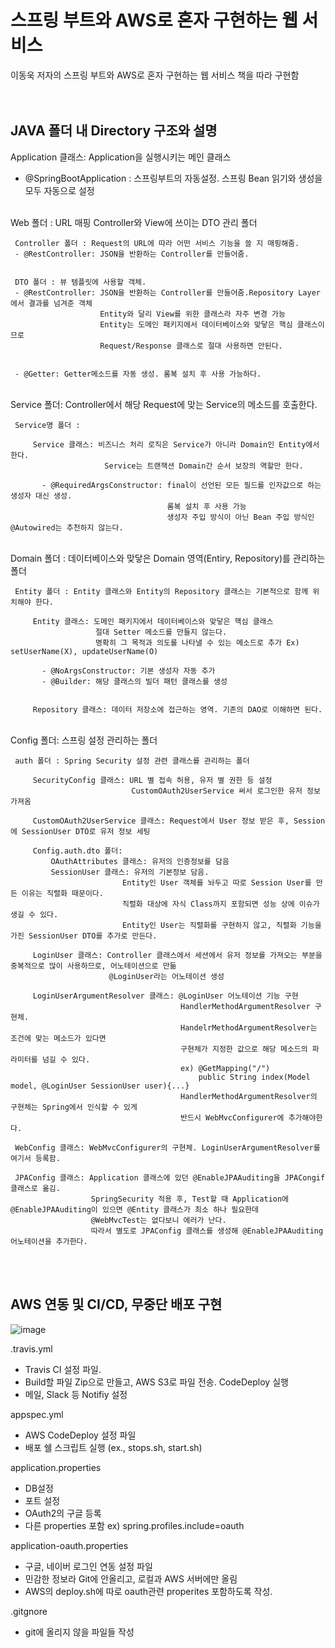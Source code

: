 # 스프링 부트와 AWS로 혼자 구현하는 웹 서비스

이동욱 저자의 스프링 부트와 AWS로 혼자 구현하는 웹 서비스 책을 따라 구현함   
<br>
<br>
## JAVA 폴더 내 Directory 구조와 설명

Application 클래스: Application을 실행시키는 메인 클래스
- @SpringBootApplication : 스프링부트의 자동설정. 스프링 Bean 읽기와 생성을 모두 자동으로 설정  
</br>
Web 폴더 : URL 매핑 Controller와 View에 쓰이는 DTO 관리 폴더

     Controller 폴더 : Request의 URL에 따라 어떤 서비스 기능을 쓸 지 매핑해줌. 
     - @RestController: JSON을 반환하는 Controller를 만들어줌.
    
    
     DTO 폴더 : 뷰 템플릿에 사용할 객체. 
     - @RestController: JSON을 반환하는 Controller를 만들어줌.Repository Layer에서 결과를 넘겨준 객체
                        Entity와 달리 View를 위한 클래스라 자주 변경 가능
                        Entity는 도메인 패키지에서 데이터베이스와 맞닿은 핵심 클래스이므로 
                        Request/Response 클래스로 절대 사용하면 안된다.
                        
                        
     - @Getter: Getter메소드를 자동 생성. 롬복 설치 후 사용 가능하다.

<br>    
Service 폴더: Controller에서 해당 Request에 맞는 Service의 메소드를 호출한다.

     Service명 폴더 : 
     
         Service 클래스: 비즈니스 처리 로직은 Service가 아니라 Domain인 Entity에서 한다. 
                         Service는 트랜잭션 Domain간 순서 보장의 역할만 한다.   
                                                
           - @RequiredArgsConstructor: final이 선언된 모든 필드를 인자값으로 하는 생성자 대신 생성.
                                       롬복 설치 후 사용 가능
                                       생성자 주입 방식이 아닌 Bean 주입 방식인 @Autowired는 추천하지 않는다.
        

<br>
Domain 폴더 : 데이터베이스와 맞닿은 Domain 영역(Entiry, Repository)를 관리하는 폴더 

     Entity 폴더 : Entity 클래스와 Entity의 Repository 클래스는 기본적으로 함께 위치해야 한다. 
     
         Entity 클래스: 도메인 패키지에서 데이터베이스와 맞닿은 핵심 클래스
                       절대 Setter 메소드를 만들지 않는다. 
                       명확히 그 목적과 의도를 나타낼 수 있는 메소드로 추가 Ex) setUserName(X), updateUserName(O) 
                       
           - @NoArgsConstructor: 기본 생성자 자동 추가
           - @Builder: 해당 클래스의 빌더 패턴 클래스를 생성
      
      
         Repository 클래스: 데이터 저장소에 접근하는 영역. 기존의 DAO로 이해하면 된다.     
         
<br>
Config 폴더: 스프링 설정 관리하는 폴더


     auth 폴더 : Spring Security 설정 관련 클래스를 관리하는 폴더
     
         SecurityConfig 클래스: URL 별 접속 허용, 유저 별 권한 등 설정
                               CustomOAuth2UserService 써서 로그인한 유저 정보 가져옴
                           
         CustomOAuth2UserService 클래스: Request에서 User 정보 받은 후, Session에 SessionUser DTO로 유저 정보 세팅
     
         Config.auth.dto 폴더: 
             OAuthAttributes 클래스: 유저의 인증정보를 담음
             SessionUser 클래스: 유저의 기본정보 담음.
                             Entity인 User 객체를 놔두고 따로 Session User를 만든 이유는 직렬화 때문이다.
                             직렬화 대상에 자식 Class까지 포함되면 성능 상에 이슈가 생길 수 있다.
                             Entity인 User는 직렬화를 구현하지 않고, 직렬화 기능을 가진 SessionUser DTO를 추가로 만든다.
    
         LoginUser 클래스: Controller 클래스에서 세션에서 유저 정보를 가져오는 부분을 중복적으로 많이 사용하므로, 어노테이션으로 만듦
                          @LoginUser라는 어노테이션 생성
                            
         LoginUserArgumentResolver 클래스: @LoginUser 어노테이션 기능 구현
                                          HandlerMethodArgumentResolver 구현체.
                                          HandelrMethodArgumentResolver는 조건에 맞는 메소드가 있다면
                                          구현체가 지정한 값으로 해당 메소드의 파라미터를 넘길 수 있다.      
                                          ex) @GetMapping("/")
                                              public String index(Model model, @LoginUser SessionUser user){...}
                                          HandlerMethodArgumentResolver의 구현체는 Spring에서 인식할 수 있게 
                                          반드시 WebMvcConfigurer에 추가해야한다.
                           
     WebConfig 클래스: WebMvcConfigurer의 구현체. LoginUserArgumentResolver를 여기서 등록함. 
     
     JPAConfig 클래스: Application 클래스에 있던 @EnableJPAAuditing을 JPACongif클래스로 옮김. 
                      SpringSecurity 적용 후, Test할 때 Application에 @EnableJPAAuditing이 있으면 @Entity 클래스가 최소 하나 필요한데
                      @WebMvcTest는 없다보니 에러가 난다.
                      따라서 별도로 JPAConfig 클래스를 생성해 @EnableJPAAuditing 어노테이션을 추가한다.

<br>
<br>




## AWS 연동 및 CI/CD, 무중단 배포 구현                                     

![image](https://user-images.githubusercontent.com/41352652/133917905-a672e2ff-7c6c-46f4-847e-0d7d26ff3f80.png)

       
.travis.yml
- Travis CI 설정 파일.   
- Build할 파일 Zip으로 만들고, AWS S3로 파일 전송. CodeDeploy 실행  
- 메일, Slack 등 Notifiy 설정  

appspec.yml
- AWS CodeDeploy 설정 파일
- 배포 쉘 스크립트 실행 (ex., stops.sh, start.sh)

application.properties
- DB설정
- 포트 설정
- OAuth2의 구글 등록
- 다른 properties 포함 ex) spring.profiles.include=oauth

application-oauth.properties
- 구글, 네이버 로그인 연동 설정 파일
- 민감한 정보라 Git에 안올리고, 로컬과 AWS 서버에만 올림
- AWS의 deploy.sh에 따로 oauth관련 properites 포함하도록 작성. 

.gitgnore
- git에 올리지 않을 파일들 작성




